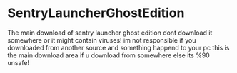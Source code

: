 # SentryLauncherGhostEdition
The main download of sentry launcher ghost edition dont download it somewhere or it might contain viruses! im not responsible if you downloaded from another source and something happend to your pc this is the main download area if u download from somewhere else its %90 unsafe!
